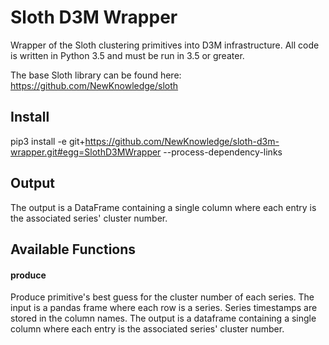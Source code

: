 # Sloth D3M Wrapper
Wrapper of the Sloth clustering primitives into D3M infrastructure. All code is written in Python 3.5 and must be run in 3.5 or greater. 

The base Sloth library can be found here: https://github.com/NewKnowledge/sloth

## Install

pip3 install -e git+https://github.com/NewKnowledge/sloth-d3m-wrapper.git#egg=SlothD3MWrapper --process-dependency-links

## Output
The output is a DataFrame containing a single column where each entry is the associated series' cluster number.

## Available Functions

#### produce
Produce primitive's best guess for the cluster number of each series. The input is a pandas frame where each row is a series. Series timestamps are stored in the column names. The output is a dataframe containing a single column where each entry is the associated series' cluster number.
